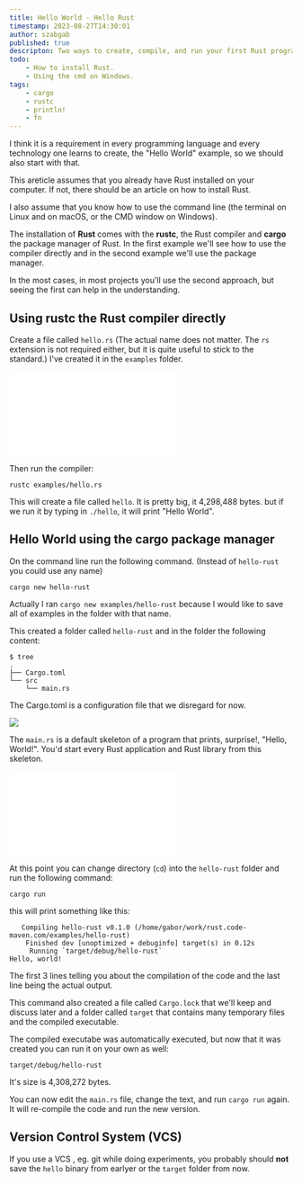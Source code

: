 ```yaml
---
title: Hello World - Hello Rust
timestamp: 2023-08-27T14:30:01
author: szabgab
published: true
descripton: Two ways to create, compile, and run your first Rust program printing Hellow World! to the screen.
todo:
    - How to install Rust.
    - Using the cmd on Windows.
tags:
    - cargo
    - rustc
    - println!
    - fn
---
```


I think it is a requirement in every programming language and every technology one learns to create, the "Hello World" example, so we should also start with that.

This areticle assumes that you already have Rust installed on your computer. If not, there should be an article on how to install Rust.

I also assume that you know how to use the command line (the terminal on Linux and on macOS, or the CMD window on Windows).

The installation of **Rust** comes with the **rustc**, the Rust compiler and **cargo** the package manager of Rust.
In the first example we'll see how to use the compiler directly and in the second example we'll use the package manager.

In the most cases, in most projects you'll use the second approach, but seeing the first can help in the understanding.


## Using rustc the Rust compiler directly

Create a file called `hello.rs` (The actual name does not matter. The `rs` extension is not required either, but it is quite useful to stick to the standard.)
I've created it in the `examples` folder.

![](examples/hello.rs)

Then run the compiler:

```
rustc examples/hello.rs
```

This will create a file called `hello`. It is pretty big, it 4,298,488 bytes. but if we run it by typing in `./hello`, it will print "Hello World".


## Hello World using the cargo package manager

On the command line run the following command. (Instead of `hello-rust` you could use any name)

```
cargo new hello-rust
```

Actually I ran `cargo new examples/hello-rust` because I would like to save all of examples in the folder with that name.

This created a folder called `hello-rust` and in the folder the following content:


```
$ tree
.
├── Cargo.toml
└── src
    └── main.rs
```

The Cargo.toml is a configuration file that we disregard for now.

![](examples/hello-rust/Cargo.toml)

The `main.rs` is a default skeleton of a program that prints, surprise!, "Hello, World!". You'd start every Rust application and Rust library from this skeleton.

![](examples/hello-rust/src/main.rs)


At this point you can change directory (`cd`) into the `hello-rust` folder and run the following command:


```
cargo run
```

this will print something like this:

```
   Compiling hello-rust v0.1.0 (/home/gabor/work/rust.code-maven.com/examples/hello-rust)
    Finished dev [unoptimized + debuginfo] target(s) in 0.12s
     Running `target/debug/hello-rust`
Hello, world!
```

The first 3 lines telling you about the compilation of the code and the last line being the actual output.

This command also created a file called `Cargo.lock` that we'll keep and discuss later and a folder called `target` that contains many temporary files and the compiled executable.

The compiled executabe was automatically executed, but now that it was created you can run it on your own as well:

```
target/debug/hello-rust
```

It's size is 4,308,272 bytes.


You can now edit the `main.rs` file, change the text, and run `cargo run` again. It will re-compile the code and run the new version.


## Version Control System (VCS)

If you use a VCS , eg. git while doing experiments, you probably should **not** save the `hello` binary from earlyer or the `target` folder from now.


